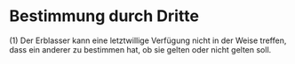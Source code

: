 # Bestimmung durch Dritte

(1) Der Erblasser kann eine letztwillige Verfügung nicht in der Weise treffen, dass ein anderer zu bestimmen hat, ob sie gelten oder nicht gelten soll.